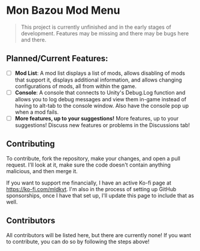 # Mon Bazou Mod Menu

> This project is currently unfinished and in the early stages of development. Features may be missing and there may be bugs here and there.

## Planned/Current Features:

- [ ] **Mod List**: A mod list displays a list of mods, allows disabling of mods that support it, displays additional information, and allows changing configurations of mods, all from within the game.
- [ ] **Console**: A console that connects to Unity's Debug.Log function and allows you to log debug messages and view them in-game instead of having to alt-tab to the console window. Also have the console pop up when a mod fails.
- [ ] **More features, up to your suggestions!** More features, up to your suggestions! Discuss new features or problems in the Discussions tab!

## Contributing

To contribute, fork the repository, make your changes, and open a pull request. I'll look at it, make sure the code doesn't contain anything malicious, and then merge it.

If you want to support me financially, I have an active Ko-fi page at https://ko-fi.com/mldkyt. I'm also in the process of setting up GitHub sponsorships, once I have that set up, I'll update this page to include that as well.

## Contributors

All contributors will be listed here, but there are currently none! If you want to contribute, you can do so by following the steps above!
